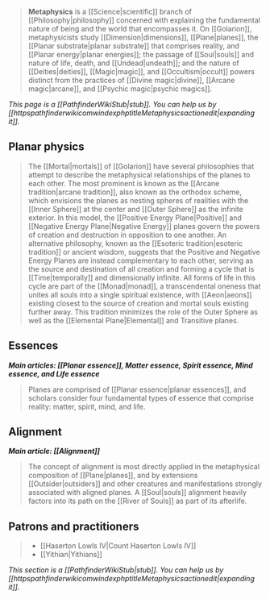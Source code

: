 > **Metaphysics** is a [[Science|scientific]] branch of [[Philosophy|philosophy]] concerned with explaining the fundamental nature of being and the world that encompasses it. On [[Golarion]], metaphysicists study [[Dimension|dimensions]], [[Plane|planes]], the [[Planar substrate|planar substrate]] that comprises reality, and [[Planar energy|planar energies]]; the passage of [[Soul|souls]] and nature of life, death, and [[Undead|undeath]]; and the nature of [[Deities|deities]], [[Magic|magic]], and [[Occultism|occult]] powers distinct from the practices of [[Divine magic|divine]], [[Arcane magic|arcane]], and [[Psychic magic|psychic magics]].



*This page is a [[PathfinderWikiStub|stub]]. You can help us by [[httpspathfinderwikicomwindexphptitleMetaphysicsactionedit|expanding it]].*



## Planar physics

> The [[Mortal|mortals]] of [[Golarion]] have several philosophies that attempt to describe the metaphysical relationships of the planes to each other. The most prominent is known as the [[Arcane tradition|arcane tradition]], also known as the orthodox scheme, which envisions the planes as nesting spheres of realities with the [[Inner Sphere]] at the center and [[Outer Sphere]] as the infinite exterior. In this model, the [[Positive Energy Plane|Positive]] and [[Negative Energy Plane|Negative Energy]] planes govern the powers of creation and destruction in opposition to one another.
> An alternative philosophy, known as the [[Esoteric tradition|esoteric tradition]] or ancient wisdom, suggests that the Positive and Negative Energy Planes are instead complementary to each other, serving as the source and destination of all creation and forming a cycle that is [[Time|temporally]] and dimensionally infinite. All forms of life in this cycle are part of the [[Monad|monad]], a transcendental oneness that unites all souls into a single spiritual existence, with [[Aeon|aeons]] existing closest to the source of creation and mortal souls existing further away. This tradition minimizes the role of the Outer Sphere as well as the [[Elemental Plane|Elemental]] and Transitive planes.


## Essences

***Main articles: [[Planar essence]], Matter essence, Spirit essence, Mind essence, and Life essence***
> Planes are comprised of [[Planar essence|planar essences]], and scholars consider four fundamental types of essence that comprise reality: matter, spirit, mind, and life.


## Alignment

***Main article: [[Alignment]]***
> The concept of alignment is most directly applied in the metaphysical composition of [[Plane|planes]], and by extensions [[Outsider|outsiders]] and other creatures and manifestations strongly associated with aligned planes. A [[Soul|souls]] alignment heavily factors into its path on the [[River of Souls]] as part of its afterlife.


## Patrons and practitioners

> - [[Haserton Lowls IV|Count Haserton Lowls IV]]
> - [[Yithian|Yithians]]


*This section is a [[PathfinderWikiStub|stub]]. You can help us by [[httpspathfinderwikicomwindexphptitleMetaphysicsactionedit|expanding it]].*









